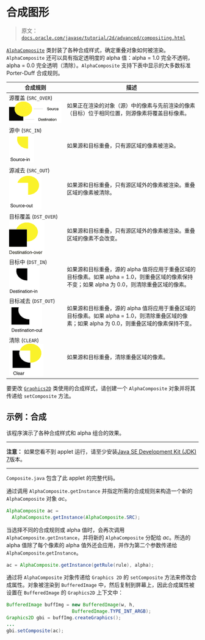 # 合成图形

> 原文：[`docs.oracle.com/javase/tutorial/2d/advanced/compositing.html`](https://docs.oracle.com/javase/tutorial/2d/advanced/compositing.html)

[`AlphaComposite`](https://docs.oracle.com/javase/8/docs/api/java/awt/AlphaComposite.html) 类封装了各种合成样式，确定重叠对象如何被渲染。`AlphaComposite` 还可以具有指定透明度的 alpha 值：alpha = 1.0 完全不透明，alpha = 0.0 完全透明（清除）。`AlphaComposite` 支持下表中显示的大多数标准 Porter-Duff 合成规则。

| 合成规则 | 描述 |
| --- | --- |
| 源覆盖 (`SRC_OVER`) ![源覆盖合成](img/85395aa80e20b02cc776d56ce31ed11e.png) | 如果正在渲染的对象（源）中的像素与先前渲染的像素（目标）位于相同位置，则源像素将覆盖目标像素。 |
| 源中 (`SRC_IN`) ![源中合成](img/e63ec0d05994afdcc5ae312604160f74.png) | 如果源和目标重叠，只有源区域的像素被渲染。 |
| 源减去 (`SRC_OUT`) ![源减去合成](img/ad0f2a651322e3cac55513d98ceed0f5.png) | 如果源和目标重叠，只有源区域外的像素被渲染。重叠区域的像素被清除。 |
| 目标覆盖 (`DST_OVER`) ![目标覆盖合成](img/11db5d580b448f1841945d150ea083c1.png) | 如果源和目标重叠，只有源区域外的像素被渲染。重叠区域的像素不会改变。 |
| 目标中 (`DST_IN`) ![目标中合成](img/1aa2993d7f2a286b6111b9215b3baedf.png) | 如果源和目标重叠，源的 alpha 值将应用于重叠区域的目标像素。如果 alpha = 1.0，则重叠区域的像素保持不变；如果 alpha 为 0.0，则清除重叠区域的像素。 |
| 目标减去 (`DST_OUT`) ![目标减去合成](img/e38722d93c4db177d0f119e6b60601bf.png) | 如果源和目标重叠，源的 alpha 值将应用于重叠区域的目标像素。如果 alpha = 1.0，则清除重叠区域的像素；如果 alpha 为 0.0，则重叠区域的像素保持不变。 |
| 清除 (`CLEAR`) ![清除重叠合成](img/3b797fb9c52e3bb8aa6bf59d5bd15e1e.png) | 如果源和目标重叠，清除重叠区域的像素。 |

要更改 [`Graphics2D`](https://docs.oracle.com/javase/8/docs/api/java/awt/Graphics2D.html) 类使用的合成样式，请创建一个 `AlphaComposite` 对象并将其传递给 `setComposite` 方法。

## 示例：合成

该程序演示了各种合成样式和 alpha 组合的效果。

<applet code="Composite" archive="examples/lib/CompositeApplet.jar" width="300" height="300" alt="applet showing compositing style and alpha combinations"><param name="permissions" value="sandbox"></applet>

* * *

**注意：** 如果您看不到 applet 运行，请至少安装[Java SE Development Kit (JDK) 7](http://www.oracle.com/technetwork/java/javase/downloads/index.html)版本。

* * *

``Composite.java`` 包含了此 applet 的完整代码。

通过调用 `AlphaComposite.getInstance` 并指定所需的合成规则来构造一个新的 `AlphaComposite` 对象 *ac*。

```java
AlphaComposite ac =
  AlphaComposite.getInstance(AlphaComposite.SRC);

```

当选择不同的合成规则或 alpha 值时，会再次调用 `AlphaComposite.getInstance`，并将新的 `AlphaComposite` 分配给 *ac*。所选的 alpha 值除了每个像素的 alpha 值外还会应用，并作为第二个参数传递给 `AlphaComposite`.`getInstance`。

```java
ac = AlphaComposite.getInstance(getRule(rule), alpha);

```

通过将 `AlphaComposite` 对象传递给 `Graphics 2D` 的 `setComposite` 方法来修改合成属性。对象被渲染到 `BufferedImage` 中，然后复制到屏幕上，因此合成属性被设置在 `BufferedImage` 的 `Graphics2D` 上下文中：

```java
BufferedImage buffImg = new BufferedImage(w, h,
                        BufferedImage.TYPE_INT_ARGB);
Graphics2D gbi = buffImg.createGraphics();
...
gbi.setComposite(ac);

```
